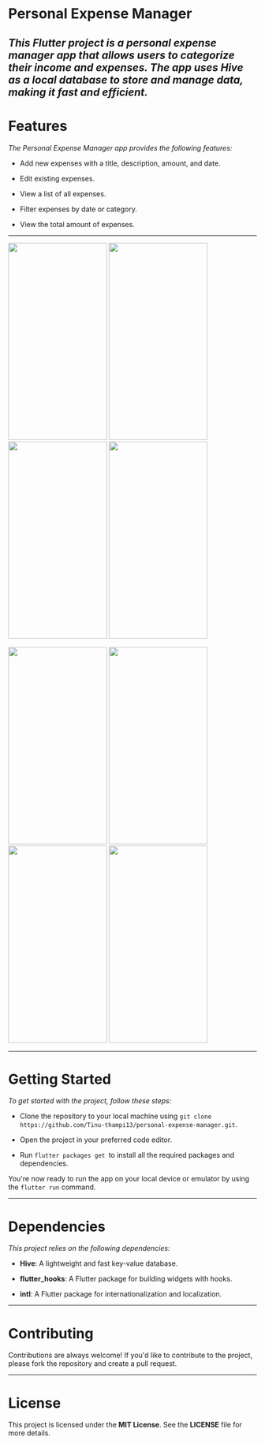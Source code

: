 # Personal Expense Manager
_This Flutter project is a personal expense manager app that allows users to categorize their income and expenses. The app uses Hive as a local database to store and manage data, making it fast and efficient._
--- 

 # Features
_The Personal Expense Manager app provides the following features:_

* Add new expenses with a title, description, amount, and date.

* Edit existing expenses.

* View a list of all expenses.

* Filter expenses by date or category.

* View the total amount of expenses.

 ---
 <p float="left">

<img src="https://user-images.githubusercontent.com/79778565/226949632-04961a58-7568-4d24-8c65-ac99d02847ee.jpeg" width="200" height="400" />

<img src="https://user-images.githubusercontent.com/79778565/226943759-5af93c20-27ed-4423-936a-cf3f7cfb5ffe.jpeg" width="200" height="400" />

<img src="https://user-images.githubusercontent.com/79778565/226943853-affd94ff-98ce-4948-af13-0ba254681255.jpeg" width="200" height="400" />
 
<img src="https://user-images.githubusercontent.com/79778565/226952135-c936d5fc-b517-41af-b583-060f098655ca.jpeg" width="200" height="400" />
 
 </p> 
 
<p float="left">
 
<img src="https://user-images.githubusercontent.com/79778565/226955198-da5c195e-b3e4-402b-a94c-2af672658c63.jpeg" width="200" height="400" />

<img src="https://user-images.githubusercontent.com/79778565/226955250-f2e8eefd-5d8b-4ade-9968-4a2195404284.jpeg" width="200" height="400" />

<img src="https://user-images.githubusercontent.com/79778565/226955283-94fa8e75-a51b-45f4-b700-d3486182f28f.jpeg" width="200" height="400" />

<img src="https://user-images.githubusercontent.com/79778565/226944216-9e58ce6b-940f-4a38-a085-40f750b83157.jpeg" width="200" height="400" />

</p>

---

# Getting Started

_To get started with the project, follow these steps:_

* Clone the repository to your local machine using `git clone https://github.com/Tinu-thampi13/personal-expense-manager.git`.

* Open the project in your preferred code editor.

* Run `flutter packages get `to install all the required packages and dependencies.

You're now ready to run the app on your local device or emulator by using the `flutter run` command.

---
# Dependencies
_This project relies on the following dependencies:_

* **Hive**: A lightweight and fast key-value database.

* **flutter_hooks**: A Flutter package for building widgets with hooks.

* **intl**: A Flutter package for internationalization and localization.
---
# Contributing
Contributions are always welcome! If you'd like to contribute to the project, please fork the repository and create a pull request.

---
# License
This project is licensed under the **MIT License**. See the **LICENSE** file for more details.
